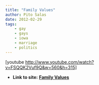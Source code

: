```yaml
---
title: "Family Values"
author: Pito Salas
date: 2012-02-29
tags:
    - gay
    - gays
    - iowa
    - marriage
    - politics
---
```


[youtube http://www.youtube.com/watch?v=FSQQK2Vuf9Q&w=560&h=315]


* **Link to site:** **[Family Values](None)**
